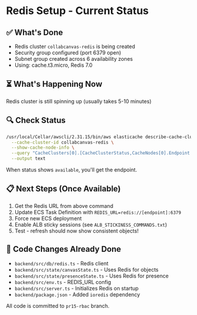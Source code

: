 # Redis Setup - Current Status

## ✅ What's Done
- Redis cluster `collabcanvas-redis` is being created
- Security group configured (port 6379 open)
- Subnet group created across 6 availability zones
- Using: cache.t3.micro, Redis 7.0

## ⏳ What's Happening Now
Redis cluster is still spinning up (usually takes 5-10 minutes)

## 🔍 Check Status
```bash
/usr/local/Cellar/awscli/2.31.15/bin/aws elasticache describe-cache-clusters \
  --cache-cluster-id collabcanvas-redis \
  --show-cache-node-info \
  --query "CacheClusters[0].[CacheClusterStatus,CacheNodes[0].Endpoint.Address,CacheNodes[0].Endpoint.Port]" \
  --output text
```

When status shows `available`, you'll get the endpoint.

## 📋 Next Steps (Once Available)
1. Get the Redis URL from above command
2. Update ECS Task Definition with `REDIS_URL=redis://[endpoint]:6379`
3. Force new ECS deployment
4. Enable ALB sticky sessions (see `ALB_STICKINESS_COMMANDS.txt`)
5. Test - refresh should now show consistent objects!

## 📁 Code Changes Already Done
- `backend/src/db/redis.ts` - Redis client
- `backend/src/state/canvasState.ts` - Uses Redis for objects
- `backend/src/state/presenceState.ts` - Uses Redis for presence
- `backend/src/env.ts` - REDIS_URL config
- `backend/src/server.ts` - Initializes Redis on startup
- `backend/package.json` - Added `ioredis` dependency

All code is committed to `pr15-rbac` branch.

